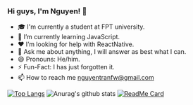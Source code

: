 ### Hi guys, I'm Nguyen! 👋

- 🎓 I'm currently a student at FPT university.
- 💪 I’m currently learning JavaScript.
- ❤️ I’m looking for help with ReactNative.
- 💬 Ask me about anything, I will answer as best what I can.
- 😄 Pronouns: He/him.
- ⚡️ Fun-Fact: I has just forgotten it.
- 📫 How to reach me nguyentranfw@gmail.com

[![Top Langs](https://github-readme-stats.vercel.app/api/top-langs/?username=nguyentran-se)](https://github.com/nguyentran-se/github-readme-stats)
![Anurag's github stats](https://github-readme-stats.vercel.app/api?username=nguyentran-se&theme=nightowl&show_icons=true&include_all_commits=true)
[![ReadMe Card](https://github-readme-stats.vercel.app/api/pin/?username=nguyentran-se&repo=github-readme-stats&show_owner=true)](https://github.com/nguyentran-se/github-readme-stats)

